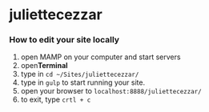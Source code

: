 # juliettecezzar

### How to edit your site locally
1. open MAMP on your computer and start servers
2. open**Terminal**
3. type in `cd ~/Sites/juliettecezzar/`
4. type in `gulp` to start running your site.
5. open your browser to `localhost:8888/juliettecezzar/`
6. to exit, type `crtl + c`
